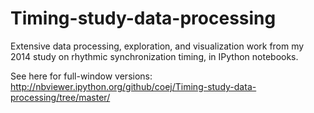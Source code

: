 # Timing-study-data-processing
Extensive data processing, exploration, and visualization work from my 2014 study on rhythmic synchronization timing, in IPython notebooks.

See here for full-window versions: http://nbviewer.ipython.org/github/coej/Timing-study-data-processing/tree/master/
